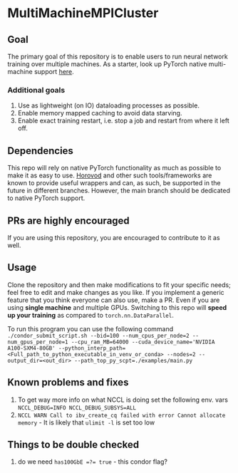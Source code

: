 # MultiMachineMPICluster

## Goal

The primary goal of this repository is to enable users to run neural network training over multiple machines. As a starter, look up PyTorch native multi-machine support [here](https://pytorch.org/tutorials/intermediate/ddp_series_multinode.html).

### Additional goals

1. Use as lightweight (on IO) dataloading processes as possible.
2. Enable memory mapped caching to avoid data starving.
3. Enable exact training restart, i.e. stop a job and restart from where it left off.

## Dependencies

This repo will rely on native PyTorch functionality as much as possible to make it as easy to use. [Horovod](https://github.com/horovod/horovod) and other such tools/frameworks are known to provide useful wrappers and can, as such, be supported in the future in different branches. However, the main branch should be dedicated to native PyTorch support.

## PRs are highly encouraged

If you are using this repository, you are encouraged to contribute to it as well.

## Usage

Clone the repository and then make modifications to fit your specific needs; feel free to edit and make changes as you like. If you implement a generic feature that you think everyone can also use, make a PR.
Even if you are using **single machine** and multiple GPUs. Switching to this repo will **speed up your training** as compared to `torch.nn.DataParallel`.

To run this program you can use the following command
`./condor_submit_script.sh --bid=100 --num_cpus_per_node=2 --num_gpus_per_node=1 --cpu_ram_MB=64000 --cuda_device_name='NVIDIA A100-SXM4-80GB' --python_interp_path=<Full_path_to_python_executable_in_venv_or_conda> --nodes=2 --output_dir=<out_dir> --path_top_py_scpt=./examples/main.py`

## Known problems and fixes
1. To get way more info on what NCCL is doing set the following env. vars `NCCL_DEBUG=INFO NCCL_DEBUG_SUBSYS=ALL`
2. `NCCL WARN Call to ibv_create_cq failed with error Cannot allocate memory` - It is likely that `ulimit -l` is set too low

## Things to be double checked
1. do we need `has100GbE =?= true` - this condor flag?
